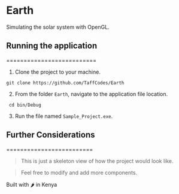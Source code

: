# Earth
Simulating the solar system with OpenGL.

## Running the application
==========================
1. Clone the project to your machine.

`git clone https://github.com/TaffCodes/Earth`

2. From the folder `Earth`, navigate to the application file location.

` cd bin/Debug`

3. Run the file named `Sample_Project.exe`.

## Further Considerations
=========================
 > This is just a skeleton view of how the project would look like.

 > Feel free to modify and add more components.

Built with 🌶 in Kenya




